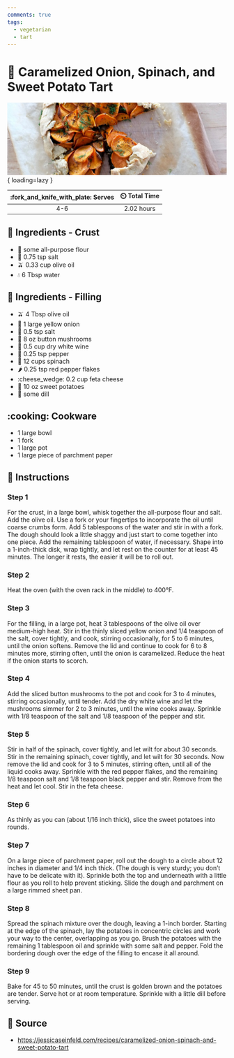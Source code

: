```yaml
---
comments: true
tags:
  - vegetarian
  - tart
---
```

# :pie: Caramelized Onion, Spinach, and Sweet Potato Tart

![Caramelized Onion, Spinach, and Sweet Potato Tart][1]{ loading=lazy }

| :fork_and_knife_with_plate: Serves | :timer_clock: Total Time |
|:----------------------------------:|:-----------------------: |
| 4-6 | 2.02 hours |

## :salt: Ingredients - Crust

- :ear_of_rice: some all-purpose flour
- :salt: 0.75 tsp salt
- :olive: 0.33 cup olive oil
- :droplet: 6 Tbsp water

## :salt: Ingredients - Filling

- :olive: 4 Tbsp olive oil
- :onion: 1 large yellow onion
- :salt: 0.5 tsp salt
- :mushroom: 8 oz button mushrooms
- :wine_glass: 0.5 cup dry white wine
- :salt: 0.25 tsp pepper
- :leafy_green: 12 cups spinach
- :hot_pepper: 0.25 tsp red pepper flakes
- :cheese_wedge: 0.2 cup feta cheese
- :sweet_potato: 10 oz sweet potatoes
- :herb: some dill

## :cooking: Cookware

- 1 large bowl
- 1 fork
- 1 large pot
- 1 large piece of parchment paper

## :pencil: Instructions

### Step 1

For the crust, in a large bowl, whisk together the all-purpose flour and salt. Add the olive oil. Use a fork or your
fingertips to incorporate the oil until coarse crumbs form. Add 5 tablespoons of the water and stir in with a fork. The
dough should look a little shaggy and just start to come together into one piece. Add the remaining tablespoon of water,
if necessary. Shape into a 1-inch-thick disk, wrap tightly, and let rest on the counter for at least 45 minutes. The
longer it rests, the easier it will be to roll out.

### Step 2

Heat the oven (with the oven rack in the middle) to 400°F.

### Step 3

For the filling, in a large pot, heat 3 tablespoons of the olive oil over medium-high heat. Stir in the thinly sliced
yellow onion and 1/4 teaspoon of the salt, cover tightly, and cook, stirring occasionally, for 5 to 6 minutes, until the
onion softens. Remove the lid and continue to cook for 6 to 8 minutes more, stirring often, until the onion is
caramelized. Reduce the heat if the onion starts to scorch.

### Step 4

Add the sliced button mushrooms to the pot and cook for 3 to 4 minutes, stirring occasionally, until tender. Add the dry
white wine and let the mushrooms simmer for 2 to 3 minutes, until the wine cooks away. Sprinkle with 1/8 teaspoon of the
salt and 1/8 teaspoon of the pepper and stir.

### Step 5

Stir in half of the spinach, cover tightly, and let wilt for about 30 seconds. Stir in the remaining spinach, cover
tightly, and let wilt for 30 seconds. Now remove the lid and cook for 3 to 5 minutes, stirring often, until all of the
liquid cooks away. Sprinkle with the red pepper flakes, and the remaining 1/8 teaspoon salt and 1/8 teaspoon black
pepper and stir. Remove from the heat and let cool. Stir in the feta cheese.

### Step 6

As thinly as you can (about 1/16 inch thick), slice the sweet potatoes into rounds.

### Step 7

On a large piece of parchment paper, roll out the dough to a circle about 12 inches in diameter and 1/4 inch thick. (The
dough is very sturdy; you don’t have to be delicate with it). Sprinkle both the top and underneath with a little flour
as you roll to help prevent sticking. Slide the dough and parchment on a large rimmed sheet pan.

### Step 8

Spread the spinach mixture over the dough, leaving a 1-inch border. Starting at the edge of the spinach, lay the
potatoes in concentric circles and work your way to the center, overlapping as you go. Brush the potatoes with the
remaining 1 tablespoon oil and sprinkle with some salt and pepper. Fold the bordering dough over the edge of the filling
to encase it all around.

### Step 9

Bake for 45 to 50 minutes, until the crust is golden brown and the potatoes are tender. Serve hot or at room
temperature. Sprinkle with a little dill before serving.

## :link: Source

- <https://jessicaseinfeld.com/recipes/caramelized-onion-spinach-and-sweet-potato-tart>

[1]: <../assets/images/caramelized-onion,-spinach,-and-sweet-potato-tart.jpg>
